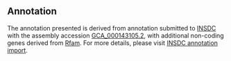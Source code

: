 

Annotation
----------

The annotation presented is derived from annotation submitted to
[INSDC](http://www.insdc.org) with the assembly accession
[GCA\_000143105.2](http://www.ebi.ac.uk/ena/data/view/GCA_000143105.2),
with additional non-coding genes derived from
[Rfam](http://rfam.xfam.org/). For more details, please visit [INSDC
annotation
import](http://ensemblgenomes.org/info/data/insdc_annotation).
